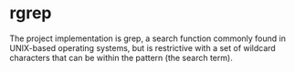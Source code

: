 # rgrep
The project implementation is grep, a search function commonly found in UNIX-based operating systems, but is restrictive with a set of wildcard characters that can be within the pattern (the search term). 
